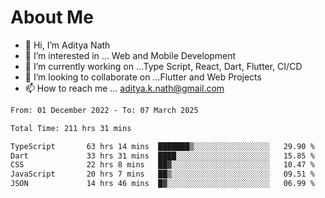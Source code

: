 # About Me

- 👋 Hi, I’m Aditya Nath
- 👀 I’m interested in ... Web and Mobile Development
- 🌱 I’m currently working on ...Type Script, React, Dart, Flutter, CI/CD
- 💞️ I’m looking to collaborate on ...Flutter and Web Projects
- 📫 How to reach me ... aditya.k.nath@gmail.com

<!--START_SECTION:waka-->

```txt
From: 01 December 2022 - To: 07 March 2025

Total Time: 211 hrs 31 mins

TypeScript       63 hrs 14 mins  ███████▒░░░░░░░░░░░░░░░░░   29.90 %
Dart             33 hrs 31 mins  ████░░░░░░░░░░░░░░░░░░░░░   15.85 %
CSS              22 hrs 8 mins   ██▓░░░░░░░░░░░░░░░░░░░░░░   10.47 %
JavaScript       20 hrs 7 mins   ██▒░░░░░░░░░░░░░░░░░░░░░░   09.51 %
JSON             14 hrs 46 mins  █▓░░░░░░░░░░░░░░░░░░░░░░░   06.99 %
```

<!--END_SECTION:waka-->

<!---
kronosking007/kronosking007 is a ✨ special ✨ repository because its `README.md` (this file) appears on your GitHub profile.
You can click the Preview link to take a look at your changes.
--->
